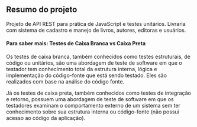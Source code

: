 
## Resumo do projeto

Projeto de API REST para prática de JavaScript e testes unitários.
Livraria com sistema de cadastro e manejo de livros, autores, editoras e usuários.


#### Para saber mais: Testes de Caixa Branca vs Caixa Preta

Os testes de caixa branca, também conhecidos como testes estruturais, de código 
ou unitários, são uma abordagem de teste de software em que o testador tem conhecimento 
total da estrutura interna, lógica e implementação do código-fonte que está sendo testado. 
Eles são realizados com base na análise do código fonte.

Já os testes de caixa preta, também conhecidos como testes de integração e retorno, possuem 
uma abordagem de teste de software em que os testadores examinam o comportamento externo de 
um sistema sem ter conhecimento sobre sua estrutura interna ou código-fonte (não possui acesso 
ao código da aplicação). 



